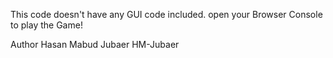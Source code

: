 This code doesn't have any GUI code included.
open your Browser Console to play the Game!

Author
Hasan Mabud Jubaer
HM-Jubaer
